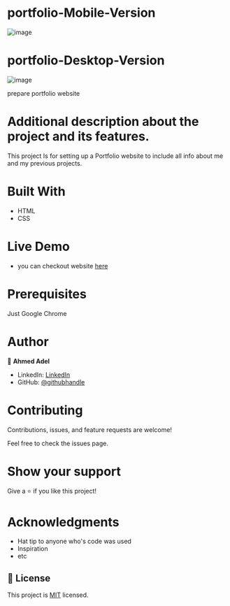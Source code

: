 # portfolio-Mobile-Version

![image](https://user-images.githubusercontent.com/43178495/131179101-9bbca1c4-452b-404e-95cf-cc14bfe4a675.png)

# portfolio-Desktop-Version
![image](https://user-images.githubusercontent.com/43178495/131179369-befa999d-93e5-4ae9-8dad-c5fd40a25da1.png)


prepare portfolio website
# Additional description about the project and its features.

This project Is for setting up a Portfolio website to include all info about me and my previous projects.

# Built With
* HTML
* CSS

# Live Demo

*  you can checkout website [here](https://ahmedadel56.github.io/portfolio-site/)

# Prerequisites
Just Google Chrome

# Author
👤 **Ahmed Adel**

* LinkedIn: [LinkedIn](https://www.linkedin.com/in/ahmed-adel56/)
* GitHub: [@githubhandle](https://github.com/ahmedadel56)

# Contributing
Contributions, issues, and feature requests are welcome!

Feel free to check the issues page.

# Show your support
Give a ⭐️ if you like this project!

# Acknowledgments
* Hat tip to anyone who's code was used
* Inspiration
* etc

## 📝 License

This project is [MIT](./LICENSE) licensed.
